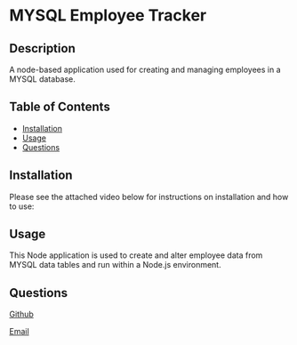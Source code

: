 # MYSQL Employee Tracker

## Description
    
A node-based application used for creating and managing employees in a MYSQL database.
    
## Table of Contents
    
* [Installation](#installation)
* [Usage](#usage)
* [Questions](#questions)

## Installation
    
Please see the attached video below for instructions on installation and how to use:
    
## Usage
    
This Node application is used to create and alter employee data from MYSQL data tables and run within a Node.js environment. 
    
## Questions
    
[Github](https://www.github.com/cplancich)

[Email](mailto:cplanc@uw.edu)
